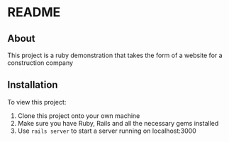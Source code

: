 # README

## About

This project is a ruby demonstration that takes the form of a website for a construction company

## Installation

To view this project:

1. Clone this project onto your own machine
2. Make sure you have Ruby, Rails and all the necessary gems installed
3. Use `rails server` to start a server running on localhost:3000
